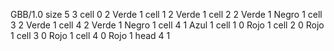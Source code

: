 <gs-board> GBB/1.0
size 5 3
cell 0 2 Verde 1 
cell 1 2 Verde 1 
cell 2 2 Verde 1 Negro 1 
cell 3 2 Verde 1 
cell 4 2 Verde 1 Negro 1 
cell 4 1 Azul 1 
cell 1 0 Rojo 1 
cell 2 0 Rojo 1 
cell 3 0 Rojo 1 
cell 4 0 Rojo 1 
head 4 1 </gs-board>